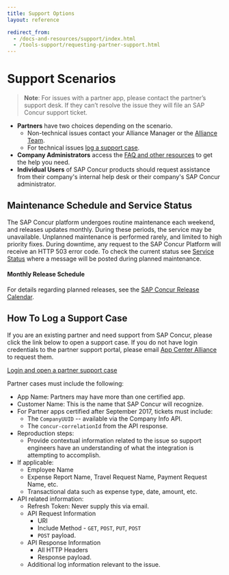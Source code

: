 ```yaml
---
title: Support Options
layout: reference

redirect_from:
  - /docs-and-resources/support/index.html
  - /tools-support/requesting-partner-support.html
---
```


# Support Scenarios

>**Note**: For issues with a partner app, please contact the partner’s support desk. If they can’t resolve the issue they will file an SAP Concur support ticket.

* **Partners** have two choices depending on the scenario.
  * Non-technical issues contact your Alliance Manager or the [Alliance Team](mailto:concur_AppCenterAlliance@sap.com).
  * For technical issues [log a support case](#log-a-support-case).
* **Company Administrators** access the [FAQ and other resources](https://www.concur.com/en-us/support) to get the help you need.
* **Individual Users** of SAP Concur products should request assistance from their company's internal help desk or their company's SAP Concur administrator.

## Maintenance Schedule and Service Status

The SAP Concur platform undergoes routine maintenance each weekend, and releases updates monthly. During these periods, the service may be unavailable. Unplanned maintenance is performed rarely, and limited to high priority fixes. During downtime, any request to the SAP Concur Platform will receive an HTTP 503 error code. To check the current status see [Service Status](https://open.concur.com) where a message will be posted during planned maintenance.

#### Monthly Release Schedule

For details regarding planned releases, see the [SAP Concur Release Calendar](https://www.concurtraining.com/customers/tech_pubs/ReleaseCalendar/_ReleaseCalendar_client.htm).

## <a name="log-a-support-case"></a>How To Log a Support Case

If you are an existing partner and need support from SAP Concur, please click the link below to open a support case. If you do not have login credentials to the partner support portal, please email [App Center Alliance](mailto:concur_appcenteralliance@sap.com?Subject=Support%20Portal%20Credentials) to request them.

[Login and open a partner support case](https://sapconcur.my.salesforce.com/secur/login_portal.jsp?orgId=00D600000007Dq3&portalId=06060000000PrEi)

Partner cases must include the following:

* App Name: Partners may have more than one certified app.
* Customer Name: This is the name that SAP Concur will recognize.
* For Partner apps certified after September 2017, tickets must include:
  * The `CompanyUUID` -- available via the Company Info API.
  * The `concur-correlationId` from the API response.
* Reproduction steps:
  * Provide contextual information related to the issue so support engineers have an understanding of what the integration is attempting to accomplish.
* If applicable:
  * Employee Name
  * Expense Report Name, Travel Request Name, Payment Request Name, etc.
  * Transactional data such as expense type, date, amount, etc.
* API related information:
  * Refresh Token: Never supply this via email.
  * API Request Information
    * URI
    * Include Method - `GET`, `POST`, `PUT`, `POST`
    * `POST` payload.
  * API Response Information
    * All HTTP Headers
    * Response payload.
  * Additional log information relevant to the issue.

